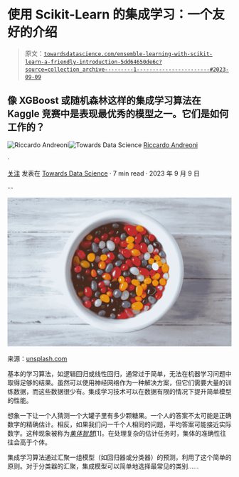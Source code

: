 # 使用 Scikit-Learn 的集成学习：一个友好的介绍

> 原文：[`towardsdatascience.com/ensemble-learning-with-scikit-learn-a-friendly-introduction-5dd64650de6c?source=collection_archive---------1-----------------------#2023-09-09`](https://towardsdatascience.com/ensemble-learning-with-scikit-learn-a-friendly-introduction-5dd64650de6c?source=collection_archive---------1-----------------------#2023-09-09)

## 像 XGBoost 或随机森林这样的集成学习算法在 Kaggle 竞赛中是表现最优秀的模型之一。它们是如何工作的？

[](https://medium.com/@riccardo.andreoni?source=post_page-----5dd64650de6c--------------------------------)![Riccardo Andreoni](https://medium.com/@riccardo.andreoni?source=post_page-----5dd64650de6c--------------------------------)[](https://towardsdatascience.com/?source=post_page-----5dd64650de6c--------------------------------)![Towards Data Science](https://towardsdatascience.com/?source=post_page-----5dd64650de6c--------------------------------) [Riccardo Andreoni](https://medium.com/@riccardo.andreoni?source=post_page-----5dd64650de6c--------------------------------)

·

[关注](https://medium.com/m/signin?actionUrl=https%3A%2F%2Fmedium.com%2F_%2Fsubscribe%2Fuser%2F76784541161c&operation=register&redirect=https%3A%2F%2Ftowardsdatascience.com%2Fensemble-learning-with-scikit-learn-a-friendly-introduction-5dd64650de6c&user=Riccardo+Andreoni&userId=76784541161c&source=post_page-76784541161c----5dd64650de6c---------------------post_header-----------) 发表在 [Towards Data Science](https://towardsdatascience.com/?source=post_page-----5dd64650de6c--------------------------------) · 7 min read · 2023 年 9 月 9 日 [](https://medium.com/m/signin?actionUrl=https%3A%2F%2Fmedium.com%2F_%2Fvote%2Ftowards-data-science%2F5dd64650de6c&operation=register&redirect=https%3A%2F%2Ftowardsdatascience.com%2Fensemble-learning-with-scikit-learn-a-friendly-introduction-5dd64650de6c&user=Riccardo+Andreoni&userId=76784541161c&source=-----5dd64650de6c---------------------clap_footer-----------)

--

[](https://medium.com/m/signin?actionUrl=https%3A%2F%2Fmedium.com%2F_%2Fbookmark%2Fp%2F5dd64650de6c&operation=register&redirect=https%3A%2F%2Ftowardsdatascience.com%2Fensemble-learning-with-scikit-learn-a-friendly-introduction-5dd64650de6c&source=-----5dd64650de6c---------------------bookmark_footer-----------)![](img/d2fbdc1ade153ba4bfe5318e61d89304.png)

来源：[unsplash.com](https://unsplash.com/photos/0u_vbeOkMpk)

基本的学习算法，如逻辑回归或线性回归，通常过于简单，无法在机器学习问题中取得足够的结果。虽然可以使用神经网络作为一种解决方案，但它们需要大量的训练数据，而这些数据很少有。集成学习技术可以在数据有限的情况下提升简单模型的性能。

想象一下让一个人猜测一个大罐子里有多少颗糖果。一个人的答案不太可能是正确数字的精确估计。相反，如果我们问一千个人相同的问题，平均答案可能接近实际数字。这种现象被称为[*集体智慧*](https://en.wikipedia.org/wiki/Wisdom_of_the_crowd)[1]。在处理复杂的估计任务时，集体的准确性往往会高于个体。

集成学习算法通过汇聚一组模型（如回归器或分类器）的预测，利用了这个简单的原则。对于分类器的汇聚，集成模型可以简单地选择最常见的类别……
